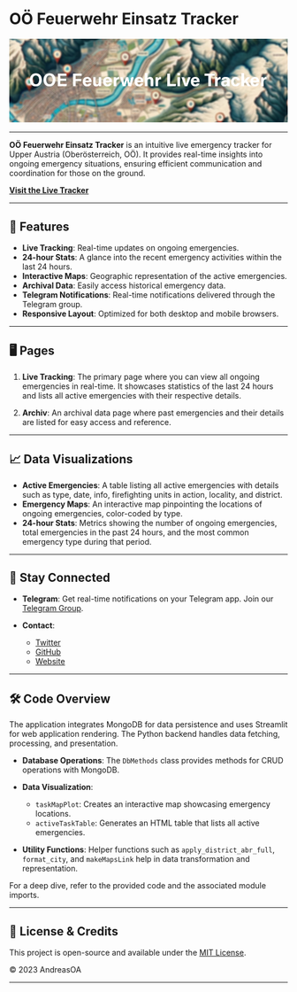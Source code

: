 # OÖ Feuerwehr Einsatz Tracker

![Header Banner](banner.png)

---

**OÖ Feuerwehr Einsatz Tracker** is an intuitive live emergency tracker for Upper Austria (Oberösterreich, OÖ). It provides real-time insights into ongoing emergency situations, ensuring efficient communication and coordination for those on the ground.

[**Visit the Live Tracker**](https://ooe-feuerwehr.streamlit.app)

---

## 🚀 Features

- **Live Tracking**: Real-time updates on ongoing emergencies.
- **24-hour Stats**: A glance into the recent emergency activities within the last 24 hours.
- **Interactive Maps**: Geographic representation of the active emergencies.
- **Archival Data**: Easily access historical emergency data.
- **Telegram Notifications**: Real-time notifications delivered through the Telegram group.
- **Responsive Layout**: Optimized for both desktop and mobile browsers.

---

## 🖥️ Pages

1. **Live Tracking**: The primary page where you can view all ongoing emergencies in real-time. It showcases statistics of the last 24 hours and lists all active emergencies with their respective details.

2. **Archiv**: An archival data page where past emergencies and their details are listed for easy access and reference.

---

## 📈 Data Visualizations

- **Active Emergencies**: A table listing all active emergencies with details such as type, date, info, firefighting units in action, locality, and district.
- **Emergency Maps**: An interactive map pinpointing the locations of ongoing emergencies, color-coded by type.
- **24-hour Stats**: Metrics showing the number of ongoing emergencies, total emergencies in the past 24 hours, and the most common emergency type during that period.

---

## 📱 Stay Connected

- **Telegram**: Get real-time notifications on your Telegram app. Join our [Telegram Group](https://t.me/ooefeuerwehr).
  
- **Contact**:
  - [Twitter](https://twitter.com/heyandio)
  - [GitHub](https://github.com/AndreasOA)
  - [Website](https://a-o.dev)

---

## 🛠️ Code Overview

The application integrates MongoDB for data persistence and uses Streamlit for web application rendering. The Python backend handles data fetching, processing, and presentation.

- **Database Operations**: The `DbMethods` class provides methods for CRUD operations with MongoDB.
  
- **Data Visualization**:
  - `taskMapPlot`: Creates an interactive map showcasing emergency locations.
  - `activeTaskTable`: Generates an HTML table that lists all active emergencies.

- **Utility Functions**: Helper functions such as `apply_district_abr_full`, `format_city`, and `makeMapsLink` help in data transformation and representation.

For a deep dive, refer to the provided code and the associated module imports.

---

## 📜 License & Credits

This project is open-source and available under the [MIT License](https://github.com/AndreasOA/ooe-feuerwehr-einsatz-tracker/LICENSE).

© 2023 AndreasOA

---